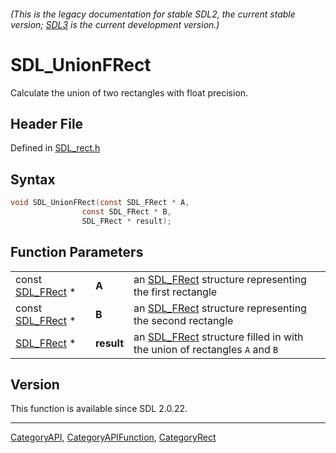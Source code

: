 ###### (This is the legacy documentation for stable SDL2, the current stable version; [SDL3](https://wiki.libsdl.org/SDL3/) is the current development version.)
# SDL_UnionFRect

Calculate the union of two rectangles with float precision.

## Header File

Defined in [SDL_rect.h](https://github.com/libsdl-org/SDL/blob/SDL2/include/SDL_rect.h)

## Syntax

```c
void SDL_UnionFRect(const SDL_FRect * A,
                const SDL_FRect * B,
                SDL_FRect * result);
```

## Function Parameters

|                                |            |                                                                                        |
| ------------------------------ | ---------- | -------------------------------------------------------------------------------------- |
| const [SDL_FRect](SDL_FRect) * | **A**      | an [SDL_FRect](SDL_FRect) structure representing the first rectangle                   |
| const [SDL_FRect](SDL_FRect) * | **B**      | an [SDL_FRect](SDL_FRect) structure representing the second rectangle                  |
| [SDL_FRect](SDL_FRect) *       | **result** | an [SDL_FRect](SDL_FRect) structure filled in with the union of rectangles `A` and `B` |

## Version

This function is available since SDL 2.0.22.

----
[CategoryAPI](CategoryAPI), [CategoryAPIFunction](CategoryAPIFunction), [CategoryRect](CategoryRect)

